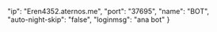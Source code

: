 "ip": "Eren4352.aternos.me",
 "port": "37695",
 "name": "BOT",  
 "auto-night-skip": "false",
 "loginmsg": "ana bot"
}

